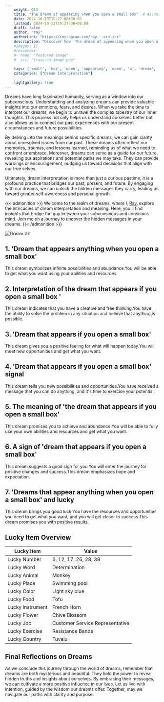 ```yaml
---
    weight: 614
    title: "The dream of appearing when you open a small box"  # Assuming 'title' column exists
    date: 2024-10-13T19:27:00+08:00
    lastmod: 2024-10-13T19:27:00+08:00
    draft: false
    author: "ray"
    authorLink: "https://instagram.com/ray._.atelier"
    description: "Discover how 'The dream of appearing when you open a small box' can interpret your future and uncover its significant meanings in your life."
    #images: []
    #resources:
    #- name: "featured-image"
    #  src: "featured-image.png"
    
    tags: ['small', 'box', 'when', 'appearing', 'open', 'a', 'dream', 'The', 'of', 'you']
    categories: ["Dream Interpretation"]
    
    lightgallery: true
---
```

    
Dreams have long fascinated humanity, serving as a window into our subconscious. Understanding and analyzing dreams can provide valuable insights into our emotions, fears, and desires. When we take the time to interpret our dreams, we begin to unravel the complex tapestry of our inner thoughts. This process not only helps us understand ourselves better but also allows us to connect our past experiences with our present circumstances and future possibilities.

By delving into the meanings behind specific dreams, we can gain clarity about unresolved issues from our past. These dreams often reflect our memories, traumas, and lessons learned, reminding us of what we need to confront or embrace. Moreover, dreams can serve as a guide for our future, revealing our aspirations and potential paths we may take. They can provide warnings or encouragement, nudging us toward decisions that align with our true selves.

Ultimately, dream interpretation is more than just a curious pastime; it is a profound practice that bridges our past, present, and future. By engaging with our dreams, we can unlock the hidden messages they carry, leading us toward greater self-awareness and personal growth.

{{< admonition >}}
Welcome to the realm of dreams, where I, [Ray](https://instagram.com/ray._.atelier), explore the intricacies of dream interpretation and meaning. Here, you’ll find insights that bridge the gap between your subconscious and conscious mind. Join me on a journey to uncover the hidden messages in your dreams.
{{< /admonition >}}

![Dream Grl](https://cdn.pixabay.com/photo/2017/11/02/03/35/gothic-2910057_1280.jpg "Dream Grl")

## 1. 'Dream that appears anything when you open a small box'
This dream symbolizes infinite possibilities and abundance.You will be able to get what you want using your abilities and resources.

## 2. Interpretation of the dream that appears if you open a small box '
This dream indicates that you have a creative and free thinking.You have the ability to solve the problem in any situation and believe that anything is possible.

## 3. 'Dream that appears if you open a small box'
This dream gives you a positive feeling for what will happen today.You will meet new opportunities and get what you want.

## 4. 'Dream that appears if you open a small box' signal
This dream tells you new possibilities and opportunities.You have received a message that you can do anything, and it's time to exercise your potential.

## 5. The meaning of 'the dream that appears if you open a small box'
This dream promises you to achieve and abundance.You will be able to fully use your own abilities and resources and get what you want.

## 6. A sign of 'dream that appears if you open a small box'
This dream suggests a good sign for you.You will enter the journey for positive changes and success.This dream emphasizes hope and expectation.

## 7. 'Dreams that appear anything when you open a small box' and lucky
This dream brings you good luck.You have the resources and opportunities you need to get what you want, and you will get closer to success.This dream promises you with positive results.

## Lucky Item Overview
| Lucky Item          | Value              |
|---------------|--------------------|
| Lucky Number        | 6, 12, 17, 26, 28, 39  |
| Lucky Word          | Determination |
| Lucky Animal        | Monkey |
| Lucky Place         | Swimming pool     |
| Lucky Color         | Light sky blue     |
| Lucky Food          | Tofu      |
| Lucky Instrument    | French Horn |
| Lucky Flower        | Chive Blossom    |
| Lucky Job           | Customer Service Representative       |
| Lucky Exercise      | Resistance Bands  |
| Lucky Country       | Tuvalu    |


##  Final Reflections on Dreams

As we conclude this journey through the world of dreams, remember that dreams are both mysterious and beautiful. They hold the power to reveal hidden truths and insights about ourselves. By embracing their messages, we can cultivate a more positive influence in our lives. Let us live with intention, guided by the wisdom our dreams offer. Together, may we navigate our paths with clarity and purpose.
